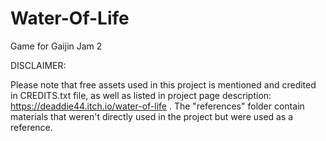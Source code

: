 # Water-Of-Life
Game for Gaijin Jam 2

DISCLAIMER:

Please note that free assets used in this project is mentioned and credited in CREDITS.txt file, as well as listed in project page description: https://deaddie44.itch.io/water-of-life . The "references" folder contain materials that weren't directly used in the project but were used as a reference.
